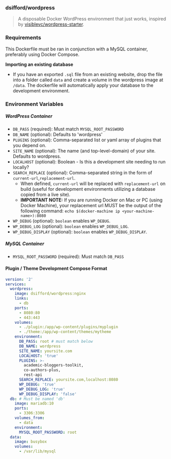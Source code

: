 ### dsifford/wordpress
> A disposable Docker WordPress environment that just works, inspired by [visiblevc/wordpress-starter](https://github.com/visiblevc/wordpress-starter).

### Requirements
This Dockerfile must be ran in conjunction with a MySQL container, preferably using Docker Compose.

**Importing an existing database**
- If you have an exported `.sql` file from an existing website, drop the file into a folder called `data` and create a volume in the wordpress image at `/data`. The dockerfile will automatically apply your database to the development environment.

### Environment Variables

##### WordPress Container
- `DB_PASS` (required): Must match `MYSQL_ROOT_PASSWORD`
- `DB_NAME` (optional): Defaults to 'wordpress'
- `PLUGINS` (optional): Comma-separated list or yaml array of plugins that you depend on.
- `SITE_NAME` (optional): The name (and top-level-domain) of your site. Defaults to wordpress.
- `LOCALHOST` (optional): Boolean - Is this a development site needing to run locally?
- `SEARCH_REPLACE` (optional): Comma-separated string in the form of `current-url`,`replacement-url`.
    - When defined, `current-url` will be replaced with `replacement-url` on build (useful for development environments utilizing a database copied from a live site).
    - **IMPORTANT NOTE:** If you are running Docker on Mac or PC (using Docker Machine), your replacement url MUST be the output of the following command: `echo $(docker-machine ip <your-machine-name>):8080`
- `WP_DEBUG` (optional): `boolean` enables `WP_DEBUG`.
- `WP_DEBUG_LOG` (optional): `boolean` enables `WP_DEBUG_LOG`.
- `WP_DEBUG_DISPLAY` (optional): `boolean` enables `WP_DEBUG_DISPLAY`.

##### MySQL Container
- `MYSQL_ROOT_PASSWORD` (required): Must match `DB_PASS`

#### Plugin / Theme Development Compose Format
```yml
version: '2'
services:
  wordpress:
    image: dsifford/wordpress:nginx
    links:
      - db
    ports:
      - 8080:80
      - 443:443
    volumes:
      - ./plugin:/app/wp-content/plugins/myplugin
      - ./theme:/app/wp-content/themes/mytheme
    environment:
      DB_PASS: root # must match below
      DB_NAME: wordpress
      SITE_NAME: yoursite.com
      LOCALHOST: 'true'
      PLUGINS: >-
        academic-bloggers-toolkit,
        co-authors-plus,
        rest-api
      SEARCH_REPLACE: yoursite.com,localhost:8080
      WP_DEBUG: 'true'
      WP_DEBUG_LOG: 'true'
      WP_DEBUG_DISPLAY: 'false'
  db: # Must be named 'db'
    image: mariadb:10
    ports:
      - 3306:3306
    volumes_from:
      - data
    environment:
      MYSQL_ROOT_PASSWORD: root
  data:
    image: busybox
    volumes:
      - /var/lib/mysql
```

